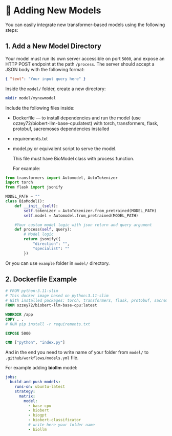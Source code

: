 # 🧩 Adding New Models

You can easily integrate new transformer-based models using the following steps:

## 1. Add a New Model Directory

Your model must run its own server accessible on port ```5000```, and expose an HTTP POST endpoint at the path ```/process```.
The server should accept a JSON body with the following format:

```json
{ "text": "Your input query here" }
```

Inside the `model/` folder, create a new directory:

```bash
mkdir model/mynewmodel
```
Include the following files inside:

- Dockerfile — to install dependencies and run the model (use ozzey72/biobert-llm-base-cpu:latest) 
with torch, transformers, flask, protobuf, sacremoses dependencies installed

- requirements.txt

- model.py or equivalent script to serve the model.

  This file must have BioModel class with process function.

  For example:
```python
from transformers import Automodel, AutoTokenizer
import torch
from flask import jsonify

MODEL_PATH = ""
class BioModel():
    def __init__(self):
        self.tokenizer = AutoTokenizer.from_pretrained(MODEL_PATH)
        self.model = Automodel.from_pretrained(MODEL_PATH)

    #Your custom model logic with json return and query argument
    def process(self, query):
        # Model logic
        return jsonify({
            "direction": "",
            "specialist": ""
        })
```

Or you can use `example` folder in `model/` directory.

## 2. Dockerfile Example
```Dockerfile
# FROM python:3.11-slim
# This docker image based on python:3.11-slim
# With installed packages: torch, transformers, flask, protobuf, sacremoses
FROM ozzey72/biobert-llm-base-cpu:latest

WORKDIR /app
COPY . .
# RUN pip install -r requirements.txt

EXPOSE 5000

CMD ["python", "index.py"]
```

And in the end you need to write name of your folder from `model/` to `.github/workflows/models.yml` file.

For example adding **biollm** model:

```yml
jobs:
  build-and-push-models:
    runs-on: ubuntu-latest
    strategy:
      matrix:
        model:
          - base-cpu
          - biobert
          - biogpt
          - biobert-classificator
          # write here your folder name
          - biollm

```